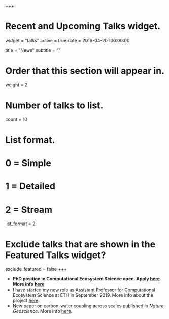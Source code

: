 +++
# Recent and Upcoming Talks widget.
widget = "talks"
active = true
date = 2016-04-20T00:00:00

title = "News"
subtitle = ""

# Order that this section will appear in.
weight = 2

# Number of talks to list.
count = 10

# List format.
#   0 = Simple
#   1 = Detailed
#   2 = Stream
list_format = 2

# Exclude talks that are shown in the Featured Talks widget?
exclude_featured = false
+++

* **PhD position in Computational Ecosystem Science open. Apply [here](https://jobs.ethz.ch/job/view/JOPG_ethz_piDfM5soCPvvvWLW3w). More info [here](/mind/)**
* I have started my new role as Assistant Professor for Computational Ecosystem Science at ETH in September 2019. More info about the project [here](/mind/).
* New paper on carbon-water coupling across scales published in *Nature Geoscience*. More info [here](/project/soilm_global/).